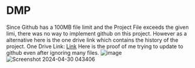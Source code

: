 # DMP
Since Github has a 100MB file limit and the Project File exceeds the given limi, there was no way to implement github on this project. However as a alternative here is the one drive link which contains the history of the project.
One Drive Link: [Link]([url](https://londonmet-my.sharepoint.com/personal/rbs0033_my_londonmet_ac_uk/_layouts/15/onedrive.aspx?id=%2Fpersonal%2Frbs0033%5Fmy%5Flondonmet%5Fac%5Fuk%2FDocuments%2FDMP&ga=1))
Here is the proof of me trying to update to github even after ignoring many files.
![image](https://github.com/RajIslington/DMP/assets/147361221/54df5b6d-b09d-408d-ae9c-e10ce4832961)
![Screenshot 2024-04-30 043406](https://github.com/RajIslington/DMP/assets/147361221/c2956b0f-23c9-448f-a13f-4b53e890f5bb)
